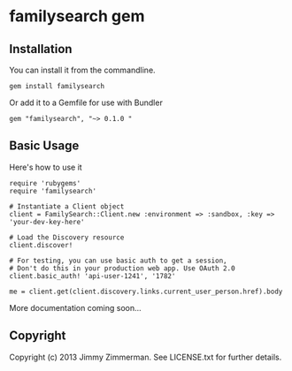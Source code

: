 # familysearch gem

## Installation

You can install it from the commandline.

    gem install familysearch

Or add it to a Gemfile for use with Bundler

    gem "familysearch", "~> 0.1.0 "


## Basic Usage

Here's how to use it

    require 'rubygems'
    require 'familysearch'
    
    # Instantiate a Client object
    client = FamilySearch::Client.new :environment => :sandbox, :key => 'your-dev-key-here'
    
    # Load the Discovery resource
    client.discover!
    
    # For testing, you can use basic auth to get a session, 
    # Don't do this in your production web app. Use OAuth 2.0
    client.basic_auth! 'api-user-1241', '1782'
    
    me = client.get(client.discovery.links.current_user_person.href).body

More documentation coming soon...

## Copyright

Copyright (c) 2013 Jimmy Zimmerman. See LICENSE.txt for
further details.

